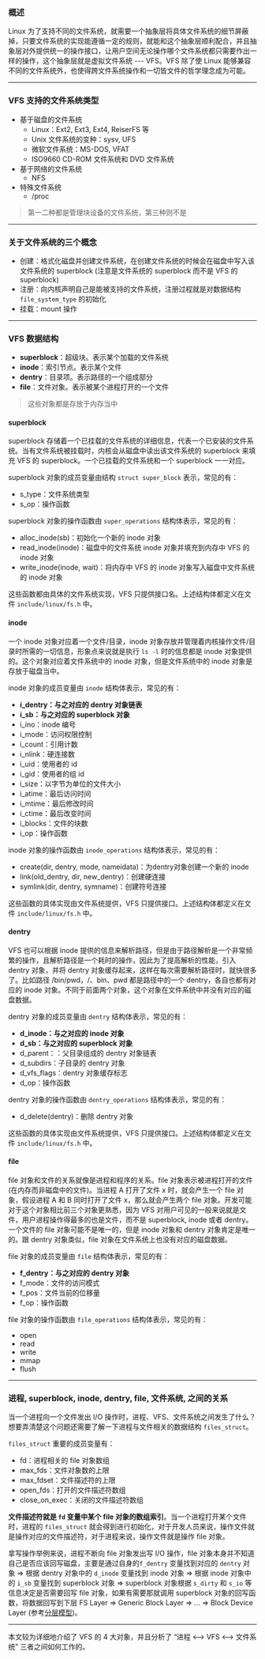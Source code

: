### 概述

Linux 为了支持不同的文件系统，就需要一个抽象层将具体文件系统的细节屏蔽掉，只要文件系统的实现能遵循一定的规则，就能和这个抽象层顺利配合，并且抽象层对外提供统一的操作接口，让用户空间无论操作哪个文件系统都只需要作出一样的操作，这个抽象层就是虚拟文件系统 --- VFS。VFS 除了使 Linux 能够兼容不同的文件系统外，也使得跨文件系统操作和一切皆文件的哲学理念成为可能。

---

### VFS 支持的文件系统类型

- 基于磁盘的文件系统
  - Linux：Ext2, Ext3, Ext4, ReiserFS 等
  - Unix 文件系统的变种：sysv, UFS
  - 微软文件系统：MS-DOS, VFAT
  - ISO9660 CD-ROM 文件系统和 DVD 文件系统
- 基于网络的文件系统
  - NFS
- 特殊文件系统
  - /proc

> 第一二种都是管理块设备的文件系统，第三种则不是

---

### 关于文件系统的三个概念

- 创建：格式化磁盘并创建文件系统，在创建文件系统的时候会在磁盘中写入该文件系统的 superblock (注意是文件系统的 superblock 而不是 VFS 的 superblock)
- 注册：向内核声明自己是能被支持的文件系统，注册过程就是对数据结构 `file_system_type` 的初始化
- 挂载：mount 操作

---

### VFS 数据结构

- **superblock**：超级块。表示某个加载的文件系统
- **inode**：索引节点。表示某个文件
- **dentry**：目录项。表示路径的一个组成部分
- **file**：文件对象。表示被某个进程打开的一个文件

> 这些对象都是存放于内存当中

#### superblock

superblock 存储着一个已挂载的文件系统的详细信息，代表一个已安装的文件系统。当有文件系统被挂载时，内核会从磁盘中读出该文件系统的 superblock 来填充 VFS 的 superblock。一个已挂载的文件系统和一个 superblock 一一对应。

superblock 对象的成员变量由结构 `struct super_block` 表示，常见的有：

- s_type：文件系统类型
- s_op：操作函数

superblock 对象的操作函数由 `super_operations` 结构体表示，常见的有：

- alloc_inode(sb)：初始化一个新的 inode 对象
- read_inode(inode)：磁盘中的文件系统 inode 对象并填充到内存中 VFS 的 inode 对象
- write_inode(inode, wait)：将内存中 VFS 的 inode 对象写入磁盘中文件系统的 inode 对象

这些函数都由具体的文件系统实现，VFS 只提供接口名。上述结构体都定义在文件 `include/linux/fs.h` 中。

#### inode

一个 inode 对象对应着一个文件/目录，inode 对象存放并管理着内核操作文件/目录时所需的一切信息，形象点来说就是执行 `ls -l` 时的信息都是 inode 对象提供的。这个对象对应着文件系统中的 inode 对象，但是文件系统中的 inode 对象是存放于磁盘当中。

inode 对象的成员变量由 `inode` 结构体表示，常见的有：

- **i_dentry：与之对应的 dentry 对象链表**
- **i_sb：与之对应的 superblock 对象**
- i_ino：inode 编号
- i_mode：访问权限控制
- i_count：引用计数
- i_nlink：硬连接数
- i_uid：使用者的 id
- i_gid：使用者的组 id
- i_size：以字节为单位的文件大小
- i_atime：最后访问时间
- i_mtime：最后修改时间
- i_ctime：最后改变时间
- i_blocks：文件的块数
- i_op：操作函数

inode 对象的操作函数由 `inode_operations` 结构体表示，常见的有：

- create(dir, dentry, mode, nameidata)：为dentry对象创建一个新的 inode
- link(old_dentry, dir, new_dentry)：创建硬连接
- symlink(dir, dentry, symname)：创建符号连接

这些函数的具体实现由文件系统提供，VFS 只提供接口。上述结构体都定义在文件 `include/linux/fs.h` 中。

#### dentry

VFS 也可以根据 inode 提供的信息来解析路径，但是由于路径解析是一个非常频繁的操作，且解析路径是一个耗时的操作，因此为了提高解析的性能，引入 dentry 对象，并将 dentry 对象缓存起来，这样在每次需要解析路径时，就快很多了。比如路径 /bin/pwd，/、bin、pwd 都是路径中的一个 dentry，各自也都有对应的 inode 对象。不同于前面两个对象，这个对象在文件系统中并没有对应的磁盘数据。

dentry 对象的成员变量由 `dentry` 结构体表示，常见的有：

- **d_inode：与之对应的 inode 对象**
- **d_sb：与之对应的 superblock 对象**
- d_parent：：父目录组成的 dentry 对象链表
- d_subdirs：子目录的 dentry 对象
- d_vfs_flags：dentry 对象缓存标志
- d_op：操作函数

dentry 对象的操作函数由 `dentry_operations` 结构体表示，常见的有：

- d_delete(dentry)：删除 dentry 对象

这些函数的具体实现由文件系统提供，VFS 只提供接口。上述结构体都定义在文件 `include/linux/fs.h` 中。

#### file

file 对象和文件的关系就像是进程和程序的关系。file 对象表示被进程打开的文件 (在内存而非磁盘中的文件)。当进程 A 打开了文件 x 时，就会产生一个 file 对象，假设进程 A 和 B 同时打开了文件 x，那么就会产生两个 file 对象。开发可能对于这个对象相比前三个对象更熟悉，因为 VFS 对用户可见的一般来说就是文件，用户进程操作得最多的也是文件，而不是 superblock, inode 或者 dentry。一个文件的 file 对象可能不是唯一的，但是 inode 对象和 dentry 对象肯定是唯一的。跟 dentry 对象类似，file 对象在文件系统上也没有对应的磁盘数据。

file 对象的成员变量由 `file` 结构体表示，常见的有：

- **f_dentry：与之对应的 dentry 对象**
- f_mode：文件的访问模式
- f_pos：文件当前的位移量
- f_op：操作函数

file 对象的操作函数由 `file_operations` 结构体表示，常见的有：

- open
- read
- write
- mmap
- flush

---

### 进程, superblock, inode, dentry, file, 文件系统, 之间的关系

当一个进程向一个文件发出 I/O 操作时，进程、VFS、文件系统之间发生了什么？想要弄清楚这个问题还需要了解一下进程与文件相关的数据结构 `files_struct`。

`files_struct` 重要的成员变量有：

- fd：进程相关的 file 对象数组
- max_fds：文件对象数的上限
- max_fdset：文件描述符的上限
- open_fds：打开的文件描述符数组
- close_on_exec：关闭的文件描述符数组

**文件描述符就是 `fd` 变量中某个 file 对象的数组索引**。当一个进程打开某个文件时，进程的 `files_struct` 就会得到进行初始化，对于开发人员来说，操作文件就是操作对应的文件描述符，对于进程来说，操作文件就是操作 file 对象。

拿写操作举例来说，进程不断向 file 对象发出写 I/O 操作，file 对象本身并不知道自己是否应该回写磁盘，主要是通过自身的`f_dentry` 变量找到对应的 `dentry` 对象 => 根据 dentry 对象中的 `d_inode` 变量找到 inode 对象 => 根据 inode 对象中的 `i_sb` 变量找到 superblock 对象 => superblock 对象根据 `s_dirty` 和 `s_io` 等信息决定是否需要回写 file 对象，如果有需要那就调用 superblock 对象的回写函数，将数据回写到下层 FS Layer => Generic Block Layer => ... => Block Device Layer (参考[分层模型](https://raw.githubusercontent.com/hsxhr-10/picture/master/%E5%9D%97%E8%AE%BE%E5%A4%87%E5%88%86%E5%B1%82%E5%9B%BE2.jpg))。

---

本文较为详细地介绍了 VFS 的 4 大对象，并且分析了 “进程 <--> VFS <--> 文件系统” 三者之间如何工作的。
